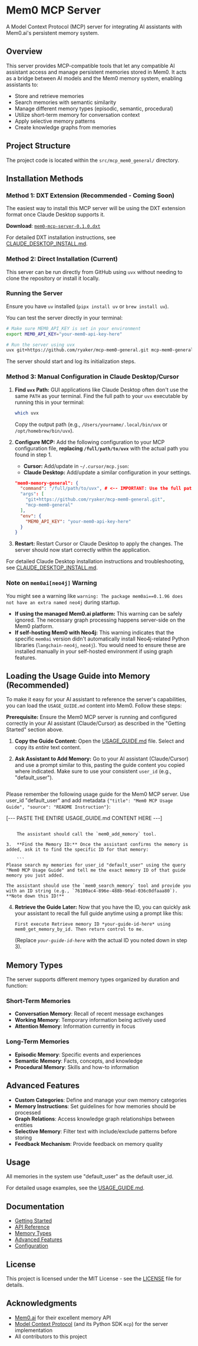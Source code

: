 # Mem0 MCP Server

A Model Context Protocol (MCP) server for integrating AI assistants with Mem0.ai's persistent memory system.

## Overview

This server provides MCP-compatible tools that let any compatible AI assistant access and manage persistent memories stored in Mem0. It acts as a bridge between AI models and the Mem0 memory system, enabling assistants to:

- Store and retrieve memories
- Search memories with semantic similarity
- Manage different memory types (episodic, semantic, procedural)
- Utilize short-term memory for conversation context
- Apply selective memory patterns
- Create knowledge graphs from memories

## Project Structure

The project code is located within the `src/mcp_mem0_general/` directory.

## Installation Methods

### Method 1: DXT Extension (Recommended - Coming Soon)

The easiest way to install this MCP server will be using the DXT extension format once Claude Desktop supports it.

**Download**: [`mem0-mcp-server-0.1.0.dxt`](releases/mem0-mcp-server-0.1.0.dxt)

For detailed DXT installation instructions, see [CLAUDE_DESKTOP_INSTALL.md](CLAUDE_DESKTOP_INSTALL.md).

### Method 2: Direct Installation (Current)

This server can be run directly from GitHub using `uvx` without needing to clone the repository or install it locally.

### Running the Server

Ensure you have `uv` installed (`pipx install uv` or `brew install uv`).

You can test the server directly in your terminal:

```bash
# Make sure MEM0_API_KEY is set in your environment
export MEM0_API_KEY="your-mem0-api-key-here"

# Run the server using uvx
uvx git+https://github.com/ryaker/mcp-mem0-general.git mcp-mem0-general
```

The server should start and log its initialization steps.

### Method 3: Manual Configuration in Claude Desktop/Cursor

1.  **Find `uvx` Path:** GUI applications like Claude Desktop often don't use the same `PATH` as your terminal. Find the full path to your `uvx` executable by running this in your terminal:
    ```bash
    which uvx
    ```
    Copy the output path (e.g., `/Users/yourname/.local/bin/uvx` or `/opt/homebrew/bin/uvx`).

2.  **Configure MCP:** Add the following configuration to your MCP configuration file, **replacing `/full/path/to/uvx`** with the actual path you found in step 1.

    *   **Cursor:** Add/update in `~/.cursor/mcp.json`:
    *   **Claude Desktop:** Add/update a similar configuration in your settings.

    ```json
    "mem0-memory-general": {
      "command": "/full/path/to/uvx", # <-- IMPORTANT: Use the full path from 'which uvx'
      "args": [
        "git+https://github.com/ryaker/mcp-mem0-general.git",
        "mcp-mem0-general"
      ],
      "env": {
        "MEM0_API_KEY": "your-mem0-api-key-here"
      }
    }
    ```

3.  **Restart:** Restart Cursor or Claude Desktop to apply the changes. The server should now start correctly within the application.

For detailed Claude Desktop installation instructions and troubleshooting, see [CLAUDE_DESKTOP_INSTALL.md](CLAUDE_DESKTOP_INSTALL.md).

### Note on `mem0ai[neo4j]` Warning

You might see a warning like `warning: The package mem0ai==0.1.96 does not have an extra named neo4j` during startup.

*   **If using the managed Mem0.ai platform:** This warning can be safely ignored. The necessary graph processing happens server-side on the Mem0 platform.
*   **If self-hosting Mem0 with Neo4j:** This warning indicates that the specific `mem0ai` version didn't automatically install Neo4j-related Python libraries (`langchain-neo4j`, `neo4j`). You would need to ensure these are installed manually in your self-hosted environment if using graph features.

## Loading the Usage Guide into Memory (Recommended)

To make it easy for your AI assistant to reference the server's capabilities, you can load the `USAGE_GUIDE.md` content into Mem0. Follow these steps:

**Prerequisite:** Ensure the Mem0 MCP server is running and configured correctly in your AI assistant (Claude/Cursor) as described in the "Getting Started" section above.

1.  **Copy the Guide Content:** Open the [USAGE_GUIDE.md](USAGE_GUIDE.md) file. Select and copy its *entire* text content.

2.  **Ask Assistant to Add Memory:** Go to your AI assistant (Claude/Cursor) and use a prompt similar to this, pasting the guide content you copied where indicated. Make sure to use your consistent `user_id` (e.g., "default_user").

    ```
Please remember the following usage guide for the Mem0 MCP server. Use user_id "default_user" and add metadata `{"title": "Mem0 MCP Usage Guide", "source": "README Instruction"}`:

[--- PASTE THE ENTIRE USAGE_GUIDE.md CONTENT HERE ---]
```

    The assistant should call the `mem0_add_memory` tool.

3.  **Find the Memory ID:** Once the assistant confirms the memory is added, ask it to find the specific ID for that memory:

    ```
Please search my memories for user_id "default_user" using the query "Mem0 MCP Usage Guide" and tell me the exact memory ID of that guide memory you just added.
```

    The assistant should use the `mem0_search_memory` tool and provide you with an ID string (e.g., `76100ac4-896e-488b-90ad-036c0dfaaa80`). **Note down this ID!**

4.  **Retrieve the Guide Later:** Now that you have the ID, you can quickly ask your assistant to recall the full guide anytime using a prompt like this:

    ```
    First execute Retrieve memory ID *your-guide-id-here* using mem0_get_memory_by_id. Then return control to me.
    ```

    (Replace *`your-guide-id-here`* with the actual ID you noted down in step 3).

## Memory Types

The server supports different memory types organized by duration and function:

### Short-Term Memories
- **Conversation Memory**: Recall of recent message exchanges
- **Working Memory**: Temporary information being actively used 
- **Attention Memory**: Information currently in focus

### Long-Term Memories
- **Episodic Memory**: Specific events and experiences
- **Semantic Memory**: Facts, concepts, and knowledge
- **Procedural Memory**: Skills and how-to information

## Advanced Features

- **Custom Categories**: Define and manage your own memory categories
- **Memory Instructions**: Set guidelines for how memories should be processed
- **Graph Relations**: Access knowledge graph relationships between entities
- **Selective Memory**: Filter text with include/exclude patterns before storing
- **Feedback Mechanism**: Provide feedback on memory quality

## Usage

All memories in the system use "default_user" as the default user_id.

For detailed usage examples, see the [USAGE_GUIDE.md](USAGE_GUIDE.md).

## Documentation

- [Getting Started](docs/getting-started.md)
- [API Reference](docs/api-reference.md)
- [Memory Types](docs/memory-types.md)
- [Advanced Features](docs/advanced-features.md)
- [Configuration](docs/configuration.md)

## License

This project is licensed under the MIT License - see the [LICENSE](LICENSE) file for details.

## Acknowledgments

- [Mem0.ai](https://mem0.ai) for their excellent memory API
- [Model Context Protocol](https://modelcontextprotocol.io/) (and its Python SDK `mcp`) for the server implementation
- All contributors to this project 